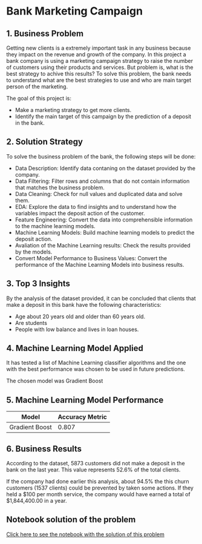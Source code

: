 # Bank Marketing Campaign

## 1. Business Problem
Getting new clients is a extremely important task in any business because they impact on the revenue and growth of the company. In this project a bank company is using a marketing campaign strategy to raise the number of customers using their products and services. But problem is, what is the best strategy to achive this results? To solve this problem, the bank needs to understand what are the best strategies to use and who are main target person of the marketing. 

The goal of this project is:
- Make a marketing strategy to get more clients.
- Identify the main target of this campaign by the prediction of a deposit in the bank.

## 2. Solution Strategy
To solve the business problem of the bank, the following steps will be done:
- Data Description: Identify data contaning on the dataset provided by the company.
- Data Filtering: Filter rows and columns that do not contain information that matches the business problem.
- Data Cleaning: Check for null values and duplicated data and solve them.
- EDA: Explore the data to find insights and to understand how the variables impact the deposit action of the customer.
- Feature Engineering: Convert the data into comprehensible information to the machine learning models.
- Machine Learning Models: Build machine learning models to predict the deposit action.
- Avaliation of the Machine Learning results: Check the results provided by the models.
- Convert Model Performance to Business Values: Convert the performance of the Machine Learning Models into business results.

## 3. Top 3 Insights
By the analysis of the dataset provided, it can be concluded that clients that make a deposit in this bank have the following characteristics:
- Age about 20 years old and older than 60 years old.
- Are students
- People with low balance and lives in loan houses.

## 4. Machine Learning Model Applied
It has tested a list of Machine Learning classifier algorithms and the one with the best performance was chosen to be used in future predictions.

The chosen model was Gradient Boost

## 5. Machine Learning Model Performance
| Model | Accuracy Metric |
| ------- | ------- |
| Gradient Boost | 0.807 |

## 6. Business Results
According to the dataset, 5873 customers did not make a deposit in the bank on the last year. This value represents 52.6% of the total clients.

If the company had done earlier this analysis, about 94.5% the this churn customers (1537 clients) could be prevented by taken some actions. If they held a $100 per month service, the company would have earned a total of $1,844,400.00 in a year.

## Notebook solution of the problem
[Click here to see the notebook with the solution of this problem](https://github.com/Guilherme-Yuji/Data-Science-Portfolio/blob/main/bankMarketingCampaign/Bank%20Marketing%20Campaign.ipynb)
